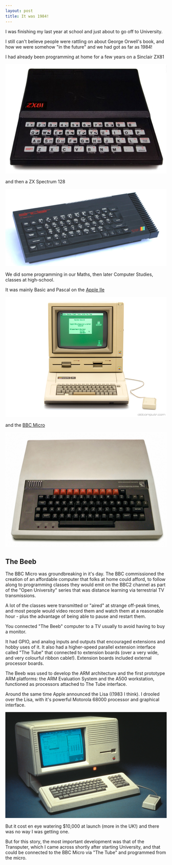```yaml
---
layout: post
title: It was 1984!
---
```


I was finishing my last year at school and just about to go off to University.

I still can't believe people were rattling on about George Orwell's book, and how we were somehow
"in the future" and we had got as far as 1984!

I had already been programming at home for a few years on a Sinclair ZX81
 
![Sinclair ZX81](../images/zx81_1.jpg) 

and then a ZX Spectrum 128
 
![ZX Spectrum 128](../images/spectrum-128-1.jpg)
 
We did some programming in our Maths, then later Computer Studies, classes at high-school.

It was mainly Basic and Pascal on the [Apple IIe](https://en.wikipedia.org/wiki/Apple_IIe)

![](../images/apple_iie.jpg)
  
and the [BBC Micro](https://en.wikipedia.org/wiki/BBC_Micro)
 
![](../images/BBC_Micro.jpg)

## The Beeb
The BBC Micro was groundbreaking in it's day. The BBC commissioned the creation of an affordable computer
that folks at home could afford, to follow along to programming classes they would emit on the BBC2 channel
as part of the "Open University" series that was distance learning via terrestrial TV transmissions.

A lot of the classes were transmitted or "aired" at strange off-peak times, and most people would 
video record them and watch them at a reasonable hour - plus the advantage of being able to pause and restart 
them.

You connected "The Beeb" computer to a TV usually to avoid having to buy a monitor.

It had GPIO, and analog inputs and outputs that encouraged extensions and hobby uses of it. It also had a
higher-speed parallel extension interface called "The Tube" that connected to extension boards (over a very wide,
and very colourful ribbon cable!). Extension boards included external processor boards.

The Beeb was used to develop the ARM architecture and the first prototype ARM platforms: 
the ARM Evaluation System and the A500 workstation, functioned as processors attached to The Tube interface.

Around the same time Apple announced the Lisa ((1983 I think).
I drooled over the Lisa, with it's powerful Motorola 68000 processor and graphical interface.
  
![](../images/apple-lisa.jpg)
  
But it cost en eye watering $10,000 at launch (more in the UK!) and there was no way I was getting one.
  
But for this story, the most important development was that of the Transputer, which I came across shortly after 
starting University, and that could be connected to the BBC Micro via "The Tube" and programmed from the micro.
